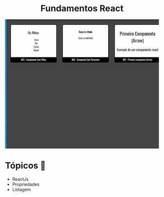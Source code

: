 <h1 align="center">Fundamentos React</h1>

<img src="./github/fundamentos.gif" alt="fundamentos" height="425" align="center" />

# Tópicos 🚀

- ReactJs
- Propriedades
- Listagem
